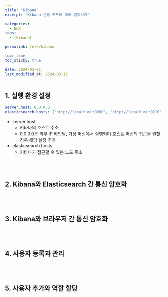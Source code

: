 ```yaml
---
title: "Kibana"
excerpt: "Kibana 운영 모드에 대해 알아보자"

categories:
  - ELK
tags:
  - [kibana]

permalink: /elk/kibana

toc: true
toc_sticky: true

date: 2024-03-01
last_modified_at: 2024-03-13
---
```


## 1. 실행 환경 설정
``` yaml
server.host: 0.0.0.0
elasticsearch.hosts: ["http://localhost:9200", "http://localhost:9210", "http://localhost:9220"]
```
- server.host
  - 키바나의 호스트 주소
  - 0.0.0.0은 외부 IP 바인딩, 가상 머신에서 실행되며 호스트 머신의 접근을 원할 경우 해당 설정 추가
- elasticsearch.hosts
  - 키바나가 접근할 수 있는 노드 주소

<br>
<br>

## 2. Kibana와 Elasticsearch 간 통신 암호화

<br>
<br>

## 3. Kibana와 브라우저 간 통신 암호화

<br>
<br>

## 4. 사용자 등록과 관리

<br>
<br>

## 5. 사용자 추가와 역할 할당


